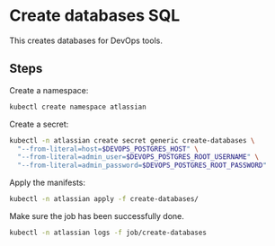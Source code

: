 # Create databases SQL

This creates databases for DevOps tools.

## Steps

Create a namespace:

```sh
kubectl create namespace atlassian
```

Create a secret:

```sh
kubectl -n atlassian create secret generic create-databases \
  "--from-literal=host=$DEVOPS_POSTGRES_HOST" \
  "--from-literal=admin_user=$DEVOPS_POSTGRES_ROOT_USERNAME" \
  "--from-literal=admin_password=$DEVOPS_POSTGRES_ROOT_PASSWORD"
```

Apply the manifests:

```sh
kubectl -n atlassian apply -f create-databases/
```

Make sure the job has been successfully done.

```sh
kubectl -n atlassian logs -f job/create-databases
```

